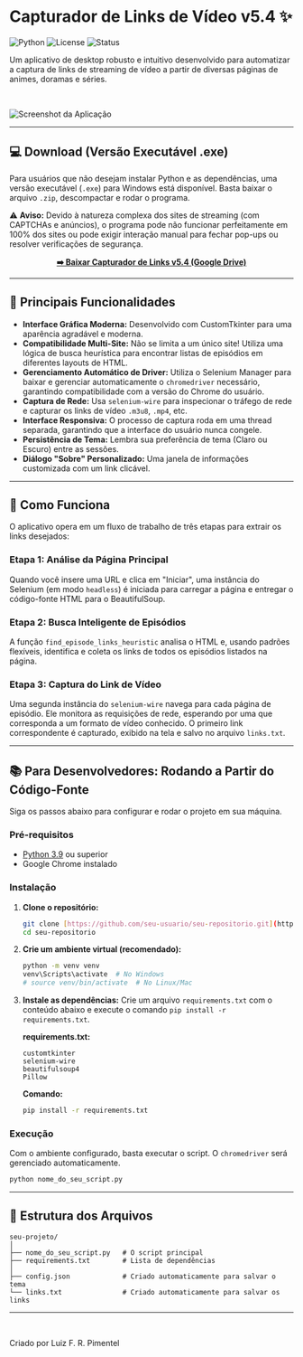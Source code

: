 # Capturador de Links de Vídeo v5.4 ✨

![Python](https://img.shields.io/badge/Python-3.9%2B-blue.svg)
![License](https://img.shields.io/badge/License-MIT-green.svg)
![Status](https://img.shields.io/badge/Status-Ativo-brightgreen.svg)

Um aplicativo de desktop robusto e intuitivo desenvolvido para automatizar a captura de links de streaming de vídeo a partir de diversas páginas de animes, doramas e séries.

<br>

![Screenshot da Aplicação](https://i.imgur.com/uG9p1K2.png)

---

## 💻 Download (Versão Executável .exe)

Para usuários que não desejam instalar Python e as dependências, uma versão executável (`.exe`) para Windows está disponível. Basta baixar o arquivo `.zip`, descompactar e rodar o programa.

⚠️ **Aviso:** Devido à natureza complexa dos sites de streaming (com CAPTCHAs e anúncios), o programa pode não funcionar perfeitamente em 100% dos sites ou pode exigir interação manual para fechar pop-ups ou resolver verificações de segurança.

<div align="center">

[**➡️ Baixar Capturador de Links v5.4 (Google Drive)**](https://drive.google.com/file/d/1jTbAuktbS4imdiKXJtWvNXy1Zh0ikWax/view?usp=sharing)

</div>

---

## 🚀 Principais Funcionalidades

- **Interface Gráfica Moderna:** Desenvolvido com CustomTkinter para uma aparência agradável e moderna.
- **Compatibilidade Multi-Site:** Não se limita a um único site! Utiliza uma lógica de busca heurística para encontrar listas de episódios em diferentes layouts de HTML.
- **Gerenciamento Automático de Driver:** Utiliza o Selenium Manager para baixar e gerenciar automaticamente o `chromedriver` necessário, garantindo compatibilidade com a versão do Chrome do usuário.
- **Captura de Rede:** Usa `selenium-wire` para inspecionar o tráfego de rede e capturar os links de vídeo `.m3u8`, `.mp4`, etc.
- **Interface Responsiva:** O processo de captura roda em uma thread separada, garantindo que a interface do usuário nunca congele.
- **Persistência de Tema:** Lembra sua preferência de tema (Claro ou Escuro) entre as sessões.
- **Diálogo "Sobre" Personalizado:** Uma janela de informações customizada com um link clicável.

---

## 🔧 Como Funciona

O aplicativo opera em um fluxo de trabalho de três etapas para extrair os links desejados:

### **Etapa 1: Análise da Página Principal**

Quando você insere uma URL e clica em "Iniciar", uma instância do Selenium (em modo `headless`) é iniciada para carregar a página e entregar o código-fonte HTML para o BeautifulSoup.

### **Etapa 2: Busca Inteligente de Episódios**

A função `find_episode_links_heuristic` analisa o HTML e, usando padrões flexíveis, identifica e coleta os links de todos os episódios listados na página.

### **Etapa 3: Captura do Link de Vídeo**

Uma segunda instância do `selenium-wire` navega para cada página de episódio. Ele monitora as requisições de rede, esperando por uma que corresponda a um formato de vídeo conhecido. O primeiro link correspondente é capturado, exibido na tela e salvo no arquivo `links.txt`.

---

## 📚 Para Desenvolvedores: Rodando a Partir do Código-Fonte

Siga os passos abaixo para configurar e rodar o projeto em sua máquina.

### **Pré-requisitos**

- [Python 3.9](https://www.python.org/downloads/) ou superior
- Google Chrome instalado

### **Instalação**

1.  **Clone o repositório:**

    ```bash
    git clone [https://github.com/seu-usuario/seu-repositorio.git](https://github.com/seu-usuario/seu-repositorio.git)
    cd seu-repositorio
    ```

2.  **Crie um ambiente virtual (recomendado):**

    ```bash
    python -m venv venv
    venv\Scripts\activate  # No Windows
    # source venv/bin/activate  # No Linux/Mac
    ```

3.  **Instale as dependências:**
    Crie um arquivo `requirements.txt` com o conteúdo abaixo e execute o comando `pip install -r requirements.txt`.

    **requirements.txt:**

    ```
    customtkinter
    selenium-wire
    beautifulsoup4
    Pillow
    ```

    **Comando:**

    ```bash
    pip install -r requirements.txt
    ```

### **Execução**

Com o ambiente configurado, basta executar o script. O `chromedriver` será gerenciado automaticamente.

```bash
python nome_do_seu_script.py
```

---

## 📂 Estrutura dos Arquivos

```
seu-projeto/
│
├── nome_do_seu_script.py   # O script principal
├── requirements.txt        # Lista de dependências
│
├── config.json             # Criado automaticamente para salvar o tema
└── links.txt               # Criado automaticamente para salvar os links
```

---

<br>

Criado por Luiz F. R. Pimentel
